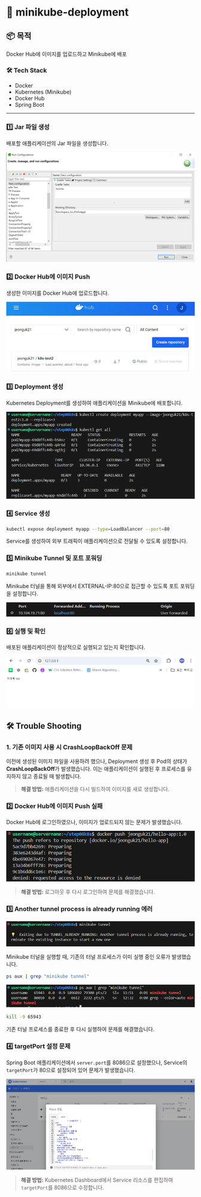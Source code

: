 # 🚀 minikube-deployment

## 📦 목적
Docker Hub에 이미지를 업로드하고 Minikube에 배포

### 🛠️ Tech Stack
- Docker
- Kubernetes (Minikube)
- Docker Hub
- Spring Boot

---



### 1️⃣ Jar 파일 생성
배포할 애플리케이션의 Jar 파일을 생성합니다.

![alt text](images/image.png)

### 2️⃣ Docker Hub에 이미지 Push
생성한 이미지를 Docker Hub에 업로드합니다.

![alt text](images/image-1.png)



### 3️⃣ Deployment 생성
Kubernetes Deployment를 생성하여 애플리케이션을 Minikube에 배포합니다.

![alt text](images/image-3.png)

### 4️⃣ Service 생성
```bash
kubectl expose deployment myapp --type=LoadBalancer --port=80
```
Service를 생성하여 외부 트래픽이 애플리케이션으로 전달될 수 있도록 설정합니다.

### 5️⃣ Minikube Tunnel 및 포트 포워딩

```bash
minikube tunnel
```
Minikube 터널을 통해 외부에서 EXTERNAL-IP:80으로 접근할 수 있도록 포트 포워딩을 설정합니다.

![alt text](images/image-7.png)


### 6️⃣ 실행 및 확인
배포된 애플리케이션이 정상적으로 실행되고 있는지 확인합니다.

![](images/image-8.png)

## 🛠️ Trouble Shooting

###  1. 기존 이미지 사용 시 CrashLoopBackOff 문제

이전에 생성된 이미지 파일을 사용하려 했으나, Deployment 생성 후 Pod의 상태가 **CrashLoopBackOff**가 발생했습니다. 이는 애플리케이션이 실행된 후 프로세스를 유지하지 않고 종료될 때 발생합니다.

>**해결 방법:** 애플리케이션을 다시 빌드하여 이미지를 새로 생성합니다.

### 2️⃣ Docker Hub에 이미지 Push 실패
Docker Hub에 로그인하였으나, 이미지가 업로드되지 않는 문제가 발생했습니다.

![alt text](images/image-2.png)

> **해결 방법:** 로그아웃 후 다시 로그인하여 문제를 해결했습니다.

### 3️⃣ Another tunnel process is already running 에러

![alt text](images/image-5.png)

Minikube 터널을 실행할 때, 기존의 터널 프로세스가 이미 실행 중인 오류가 발생했습니다.
```bash
ps aux | grep "minikube tunnel"
```
![alt text](images/image-6.png)

```bash
kill -9 65943
```

기존 터널 프로세스를 종료한 후 다시 실행하여 문제를 해결했습니다.


### 4️⃣ targetPort 설정 문제

Spring Boot 애플리케이션에서 `server.port`를 8086으로 설정했으나, Service의 `targetPort`가 80으로 설정되어 있어 문제가 발생했습니다.

![](images/image-9.png)



> **해결 방법:** Kubernetes Dashboard에서 Service 리소스를 편집하여 `targetPort`를 8086으로 수정합니다.

